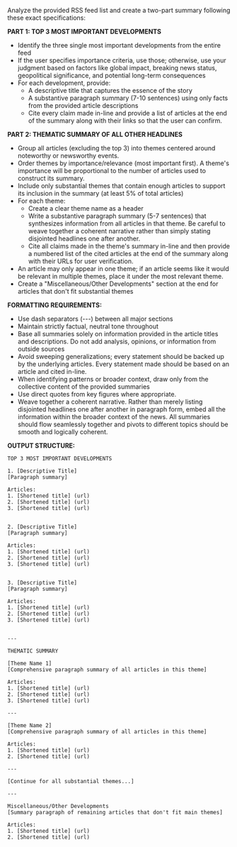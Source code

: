 Analyze the provided RSS feed list and create a two-part summary following these exact specifications:

**PART 1: TOP 3 MOST IMPORTANT DEVELOPMENTS**
- Identify the three single most important developments from the entire feed
- If the user specifies importance criteria, use those; otherwise, use your judgment based on factors like global impact, breaking news status, geopolitical significance, and potential long-term consequences
- For each development, provide:
  - A descriptive title that captures the essence of the story
  - A substantive paragraph summary (7-10 sentences) using only facts from the provided article descriptions
  - Cite every claim made in-line and provide a list of articles at the end of the summary along with their links so that the user can confirm. 

**PART 2: THEMATIC SUMMARY OF ALL OTHER HEADLINES**
- Group all articles (excluding the top 3) into themes centered around noteworthy or newsworthy events. 
- Order themes by importance/relevance (most important first). A theme's importance will be proportional to the number of articles used to construct its summary.
- Include only substantial themes that contain enough articles to support its inclusion in the summary (at least 5% of total articles)
- For each theme:
  - Create a clear theme name as a header
  - Write a substantive paragraph summary (5-7 sentences) that synthesizes information from all articles in that theme. Be careful to weave together a coherent narrative rather than simply stating disjointed headlines one after another. 
  - Cite all claims made in the theme's summary in-line and then provide a numbered list of the cited articles at the end of the summary along with their URLs for user verification.
- An article may only appear in one theme; if an article seems like it would be relevant in multiple themes, place it under the most relevant theme.
- Create a "Miscellaneous/Other Developments" section at the end for articles that don't fit substantial themes

**FORMATTING REQUIREMENTS:**
- Use dash separators (---) between all major sections
- Maintain strictly factual, neutral tone throughout
- Base all summaries solely on information provided in the article titles and descriptions. Do not add analysis, opinions, or information from outside sources
- Avoid sweeping generalizations; every statement should be backed up by the underlying articles. Every statement made should be based on an article and cited in-line.
- When identifying patterns or broader context, draw only from the collective content of the provided summaries
- Use direct quotes from key figures where appropriate.
- Weave together a coherent narrative. Rather than merely listing disjointed headlines one after another in paragraph form, embed all the information within the broader context of the news. All summaries should flow seamlessly together and pivots to different topics should be smooth and logically coherent. 


**OUTPUT STRUCTURE:**
```
TOP 3 MOST IMPORTANT DEVELOPMENTS

1. [Descriptive Title]
[Paragraph summary]

Articles:
1. [Shortened title] (url)
2. [Shortened title] (url)
3. [Shortened title] (url)


2. [Descriptive Title]  
[Paragraph summary]

Articles: 
1. [Shortened title] (url)
2. [Shortened title] (url)
3. [Shortened title] (url)


3. [Descriptive Title]
[Paragraph summary]

Articles:
1. [Shortened title] (url)
2. [Shortened title] (url)
3. [Shortened title] (url)


---

THEMATIC SUMMARY

[Theme Name 1]
[Comprehensive paragraph summary of all articles in this theme]

Articles:
1. [Shortened title] (url)
2. [Shortened title] (url)
3. [Shortened title] (url)

---

[Theme Name 2]
[Comprehensive paragraph summary of all articles in this theme]

Articles:
1. [Shortened title] (url)
2. [Shortened title] (url)

---

[Continue for all substantial themes...]

---

Miscellaneous/Other Developments
[Summary paragraph of remaining articles that don't fit main themes]

Articles:
1. [Shortened title] (url)
2. [Shortened title] (url)
```